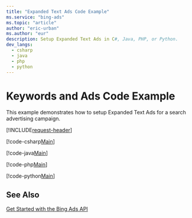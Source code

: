 ```yaml
---
title: "Expanded Text Ads Code Example"
ms.service: "bing-ads"
ms.topic: "article"
author: "eric-urban"
ms.author: "eur"
description: Setup Expanded Text Ads in C#, Java, PHP, or Python.
dev_langs:
  - csharp
  - java
  - php
  - python
---
```

# Keywords and Ads Code Example
This example demonstrates how to setup Expanded Text Ads for a search advertising campaign.

[!INCLUDE[request-header](./includes/code-tips.md)]

[!code-csharp[Main](../../../BingAds-dotNet-SDK/examples/BingAdsExamples/BingAdsExamplesLibrary/v12/ExpandedTextAds.cs)]

[!code-java[Main](../../../BingAds-Java-SDK/examples/BingAdsDesktopApp/src/main/java/com/microsoft/bingads/examples/v12/ExpandedTextAds.java)]

[!code-php[Main](../../../BingAds-PHP-SDK/samples/V12/ExpandedTextAds.php)]

[!code-python[Main](../../../BingAds-Python-SDK/examples/v12/expanded_text_ads.py)]

## See Also
[Get Started with the Bing Ads API](get-started.md)  
